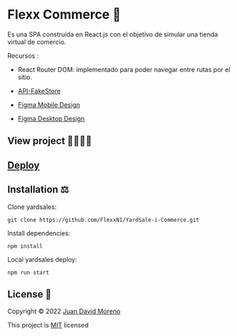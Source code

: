 # Flexx Commerce 🛒

Es una SPA construida en React.js con el objetivo de simular una tienda virtual de comercio.

Recursos :
- React Router DOM: implementado para poder navegar entre rutas por el sitio.

- [API-FakeStore](https://fakestoreapi.com/)

- [Figma Mobile Design](https://www.figma.com/proto/bcEVujIzJj5PNIWwF9pP2w/Platzi_YardSale?node-id=0%3A719&amp%3Bscaling=scale-down&amp%3Bpage-id=0%3A1&amp%3Bstarting-point-node-id=0%3A719)

- [Figma Desktop Design](https://www.figma.com/proto/bcEVujIzJj5PNIWwF9pP2w/Platzi_YardSale?node-id=5%3A2808[%E2%80%A6]ing=scale-down&amp;page-id=0%3A998&amp;starting-point-node-id=5%3A2808)

## View project 🚀🙋🏻‍♂️
## [Deploy](https://flexx-e-commerce.netlify.app/)

## Installation ⚖
Clone yardsales:
```
git clone https://github.com/FlexxN1/YardSale-i-Commerce.git
 ```

Install dependencies:
```
npm install
```

Local yardsales deploy:
```
npm run start
```

## License 🔐

Copyright © 2022 [Juan David Moreno](https://github.com/matiaschiodo)

This project is [MIT](https://choosealicense.com/licenses/mit/) licensed